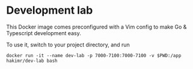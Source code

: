 # Development lab

This Docker image comes preconfigured with a Vim config to make Go & Typescript development easy.

To use it, switch to your project directory, and run 

```console
docker run -it --name dev-lab -p 7000-7100:7000-7100 -v $PWD:/app hakimr/dev-lab bash
```
